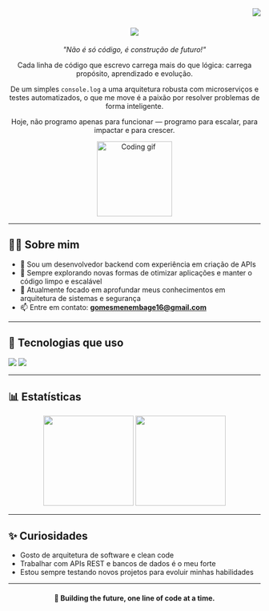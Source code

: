 <img align="right" src="https://visitor-badge.laobi.icu/badge?page_id=GomesMenembage" />

<h1 align="center">
  <img src="https://readme-typing-svg.herokuapp.com/?font=Righteous&size=35&center=true&vCenter=true&width=500&height=70&duration=4000&lines=Coder_404;" />
</h1>

<p align="center">
  <em>"Não é só código, é construção de futuro!"</em>
</p>

<p align="center">
  Cada linha de código que escrevo carrega mais do que lógica: carrega propósito, aprendizado e evolução.
</p>

<p align="center">
  De um simples <code>console.log</code> a uma arquitetura robusta com microserviços e testes automatizados, 
  o que me move é a paixão por resolver problemas de forma inteligente.
</p>

<p align="center">
  Hoje, não programo apenas para funcionar — programo para escalar, para impactar e para crescer.
</p>

<p align="center">
  <img src="https://media.giphy.com/media/qgQUggAC3Pfv687qPC/giphy.gif" height="150" alt="Coding gif" />
</p>

---

## 🧑‍💻 Sobre mim

- 🔧 Sou um desenvolvedor backend com experiência em criação de APIs  
- 🧠 Sempre explorando novas formas de otimizar aplicações e manter o código limpo e escalável  
- 🌱 Atualmente focado em aprofundar meus conhecimentos em arquitetura de sistemas e segurança  
- 📫 Entre em contato: **gomesmenembage16@gmail.com**

---

## 🚀 Tecnologias que uso

<p align="left">
  <img src="https://skillicons.dev/icons?i=python,php,javascript,html,css,sql" />
  <img src="https://skillicons.dev/icons?i=flask,django,sqlite,mysql" />
</p>

---

## 📊 Estatísticas

<p align="center">
  <img src="https://github-readme-stats.vercel.app/api?username=GomesMenembage&show_icons=true&theme=tokyonight&hide_border=false" height="180"/>
  <img src="https://github-readme-stats.vercel.app/api/top-langs/?username=GomesMenembage&layout=compact&theme=tokyonight&hide_border=false" height="180"/>
</p>

---

## ✨ Curiosidades

- Gosto de arquitetura de software e clean code  
- Trabalhar com APIs REST e bancos de dados é o meu forte  
- Estou sempre testando novos projetos para evoluir minhas habilidades  

---

<h4 align="center">🚀 Building the future, one line of code at a time.</h4>
